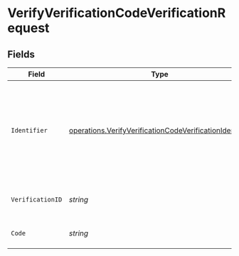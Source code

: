# VerifyVerificationCodeVerificationRequest


## Fields

| Field                                                                                                                                    | Type                                                                                                                                     | Required                                                                                                                                 | Description                                                                                                                              |
| ---------------------------------------------------------------------------------------------------------------------------------------- | ---------------------------------------------------------------------------------------------------------------------------------------- | ---------------------------------------------------------------------------------------------------------------------------------------- | ---------------------------------------------------------------------------------------------------------------------------------------- |
| `Identifier`                                                                                                                             | [operations.VerifyVerificationCodeVerificationIdentifier](../../models/operations/verifyverificationcodeverificationidentifier.md)       | :heavy_check_mark:                                                                                                                       | The identifier (email address or phone number) to verify the code against. Must match the identifier used to send the verification code. |
| `VerificationID`                                                                                                                         | *string*                                                                                                                                 | :heavy_check_mark:                                                                                                                       | The verification ID of the CodeVerification record.                                                                                      |
| `Code`                                                                                                                                   | *string*                                                                                                                                 | :heavy_check_mark:                                                                                                                       | The verification code to be verified.                                                                                                    |